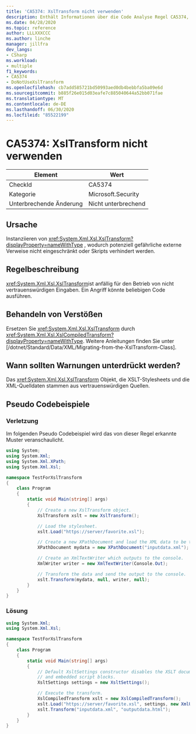 ```yaml
---
title: 'CA5374: XslTransform nicht verwenden'
description: Enthält Informationen über die Code Analyse Regel CA5374, einschließlich der Gründe, der Behebung von Verstößen und der Zeit, zu der Sie unterdrückt werden soll.
ms.date: 04/28/2020
ms.topic: reference
author: LLLXXXCCC
ms.author: linche
manager: jillfra
dev_langs:
- CSharp
ms.workload:
- multiple
f1_keywords:
- CA5374
- DoNotUseXslTransform
ms.openlocfilehash: cb7add585721bd50993aed0db4bebbfa5ba09e6d
ms.sourcegitcommit: b885f26e015d03eafe7c885040644a52bb071fae
ms.translationtype: MT
ms.contentlocale: de-DE
ms.lasthandoff: 06/30/2020
ms.locfileid: "85522199"
---
```

# <a name="ca5374-do-not-use-xsltransform"></a>CA5374: XslTransform nicht verwenden

|Element|Wert|
|-|-|
|CheckId|CA5374|
|Kategorie|Microsoft.Security|
|Unterbrechende Änderung|Nicht unterbrechend|

## <a name="cause"></a>Ursache

Instanziieren von <xref:System.Xml.Xsl.XslTransform?displayProperty=nameWithType> , wodurch potenziell gefährliche externe Verweise nicht eingeschränkt oder Skripts verhindert werden.

## <a name="rule-description"></a>Regelbeschreibung

<xref:System.Xml.Xsl.XslTransform>ist anfällig für den Betrieb von nicht vertrauenswürdigen Eingaben. Ein Angriff könnte beliebigen Code ausführen.

## <a name="how-to-fix-violations"></a>Behandeln von Verstößen

Ersetzen Sie <xref:System.Xml.Xsl.XslTransform> durch <xref:System.Xml.Xsl.XslCompiledTransform?displayProperty=nameWithType>. Weitere Anleitungen finden Sie unter [/dotnet/Standard/Data/XML/Migrating-from-the-XslTransform-Class].

## <a name="when-to-suppress-warnings"></a>Wann sollten Warnungen unterdrückt werden?

Das <xref:System.Xml.Xsl.XslTransform> Objekt, die XSLT-Stylesheets und die XML-Quelldaten stammen aus vertrauenswürdigen Quellen. 

## <a name="pseudo-code-examples"></a>Pseudo Codebeispiele

### <a name="violation"></a>Verletzung

Im folgenden Pseudo Codebeispiel wird das von dieser Regel erkannte Muster veranschaulicht.

```csharp
using System;
using System.Xml;
using System.Xml.XPath;
using System.Xml.Xsl;

namespace TestForXslTransform
{
    class Program
    {
        static void Main(string[] args)
        {
            // Create a new XslTransform object.
            XslTransform xslt = new XslTransform();

            // Load the stylesheet.
            xslt.Load("https://server/favorite.xsl");

            // Create a new XPathDocument and load the XML data to be transformed.
            XPathDocument mydata = new XPathDocument("inputdata.xml");

            // Create an XmlTextWriter which outputs to the console.
            XmlWriter writer = new XmlTextWriter(Console.Out);

            // Transform the data and send the output to the console.
            xslt.Transform(mydata, null, writer, null);
        }
    }
}
```

### <a name="solution"></a>Lösung

```csharp
using System.Xml;
using System.Xml.Xsl;

namespace TestForXslTransform
{
    class Program
    {
        static void Main(string[] args)
        {
            // Default XsltSettings constructor disables the XSLT document() function
            // and embedded script blocks.
            XsltSettings settings = new XsltSettings();

            // Execute the transform.
            XslCompiledTransform xslt = new XslCompiledTransform();
            xslt.Load("https://server/favorite.xsl", settings, new XmlUrlResolver());
            xslt.Transform("inputdata.xml", "outputdata.html");
        }
    }
}
```
